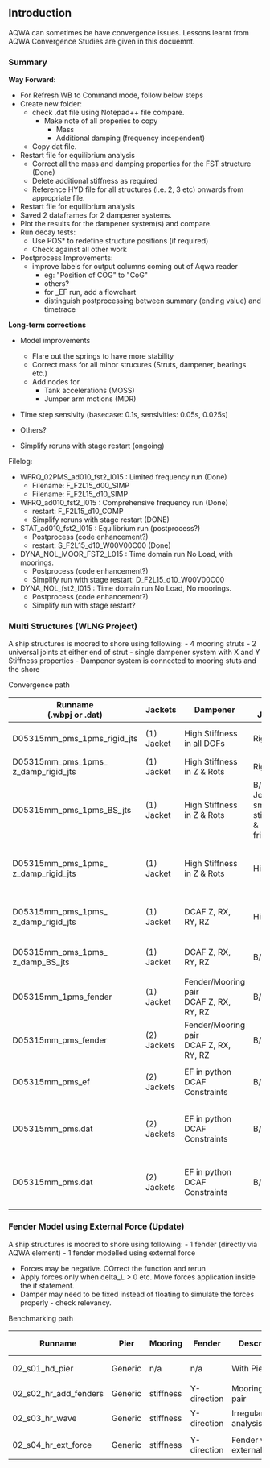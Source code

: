 ## Introduction

AQWA can sometimes be have convergence issues. Lessons learnt from AQWA Convergence Studies are given in this docuemnt.

### Summary

**Way Forward:**

- For Refresh WB to Command mode, follow below steps
- Create new folder:
  - check .dat file using Notepad++ file compare.
    - Make note of all properies to copy
      - Mass
      - Additional damping (frequency independent)
  - Copy dat file.
- Restart file for equilibrium analysis
  - Correct all the mass and damping properties for the FST structure (Done)
  - Delete additional stiffness as required
  - Reference HYD file for all structures (i.e. 2, 3 etc) onwards from appropriate file.
- Restart file for equilibrium analysis
- Saved 2 dataframes for 2 dampener systems.
- Plot the results for the dampener system(s) and compare.
- Run decay tests:
  - Use POS* to redefine structure positions (if required)
  - Check against all other work
- Postprocess Improvements:
  - improve labels for output columns coming out of Aqwa reader
    - eg: "Position of COG" to "CoG"
    - others?
    - for _EF run, add a flowchart
    - distinguish postprocessing between summary (ending value) and timetrace

**Long-term corrections**

- Model improvements
  - Flare out the springs to have more stability
  - Correct mass for all minor strucures (Struts, dampener, bearings etc.)
  - Add nodes for
    - Tank accelerations (MOSS)
    - Jumper arm motions (MDR)
- Time step sensivity (basecase: 0.1s, sensivities: 0.05s, 0.025s)
- Others?

- Simplify reruns with stage restart (ongoing)

Filelog:

- WFRQ_02PMS_ad010_fst2_l015 : Limited frequency run (Done)
  - Filename: F_F2L15_d00_SIMP
  - Filename: F_F2L15_d10_SIMP
- WFRQ_ad010_fst2_l015 : Comprehensive frequency run (Done)
  - restart: F_F2L15_d10_COMP
  - Simplify reruns with stage restart (DONE)
- STAT_ad010_fst2_l015 : Equilibrium run (postprocess?)
  - Postprocess (code enhancement?)
  - restart: S_F2L15_d10_W00V00C00 (Done)
- DYNA_NOL_MOOR_FST2_L015 : Time domain run No Load, with moorings.
  - Postprocess (code enhancement?)
  - Simplify run with stage restart: D_F2L15_d10_W00V00C00
- DYNA_NOL_fst2_l015 : Time domain run No Load, No moorings.
  - Postprocess (code enhancement?)
  - Simplify run with stage restart?

### Multi Structures (WLNG Project)

A ship structures is moored to shore using following:
    - 4 mooring struts
    - 2 universal joints at either end of strut
    - single dampener system with X and Y Stiffness properties
    - Dampener system is connected to mooring stuts and the shore

Convergence path

| Runname <br> (.wbpj or .dat)| Jackets | Dampener | B/S Joints | Struts | Description | Convergence Status | Notes |
| --- | --- | --- | --- | --- | --- | --- | --- |
| D05315mm_pms_1pms_rigid_jts | (1) Jacket | High Stiffness <br> in all DOFs | Rigid | 5 Te Mass | Rigid Joints & Rigid Dampener | :heavy_check_mark: | - |
| D05315mm_pms_1pms_<br>z_damp_rigid_jts | (1) Jacket | High Stiffness <br> in Z & Rots | Rigid | 5 Te Mass| Rigid Joints | :heavy_check_mark: | - |
| D05315mm_pms_1pms_BS_jts | (1) Jacket | High Stiffness <br> in Z & Rots | B/S Joints <br> small stiffness & friction | 5 Te Mass | representative | &cross; | - |
| D05315mm_pms_1pms_<br>z_damp_rigid_jts | (1) Jacket | High Stiffness <br> in Z & Rots | Hinged | 5 Te Mass| Hinged Joints | &cross; | SOLUTION DIVERGED ON STRUCTURE 4 in Z-Heave at time=0.20 step #2 |
| D05315mm_pms_1pms_<br>z_damp_rigid_jts | (1) Jacket | DCAF Z, RX, RY, RZ | Hinged | 5 Te Mass| Hinged Joints | Stability - &cross;. <br> Time Domain - Needs Fender/Mooring |   |
| D05315mm_pms_1pms_<br>z_damp_BS_jts | (1) Jacket | DCAF Z, RX, RY, RZ | B/S | 5 Te Mass| Representative | Stability - :heavy_check_mark:. <br> Time Domain-&cross; |  Time Domain - Needs Fender/Mooring |
| D05315mm_1pms_fender | (1) Jacket | Fender/Mooring pair <br> DCAF Z, RX, RY, RZ | B/S | 5 Te Mass| Representative | Stability - :heavy_check_mark:. <br> Time Domain - :heavy_check_mark: |  |
| D05315mm_pms_fender | (2) Jackets | Fender/Mooring pair <br> DCAF Z, RX, RY, RZ | B/S | 5 Te Mass| Representative | Stability - :heavy_check_mark:. <br> Time Domain - :heavy_check_mark: | For **analysis** with AQWA restart |
| D05315mm_pms_ef| (2) Jackets | EF in python <br> DCAF Constraints | B/S | 5 Te Mass| Representative | Stability - :heavy_check_mark:. <br> Time Domain - :heavy_check_mark: |  |
| D05315mm_pms.dat | (2) Jackets | EF in python <br> DCAF Constraints | B/S | 5 Te Mass| Representative | Stability - :heavy_check_mark:. <br> Time Domain - :heavy_check_mark: | Prep D05315mm_pms_ef to prep files <br> .HYD, .EQP File <br> perform EF analysis |
| D05315mm_pms.dat | (2) Jackets | EF in python <br> DCAF Constraints | B/S | 5 Te Mass| Representative | Stability - :heavy_check_mark:. <br> Time Domain - :heavy_check_mark: | Prep D05315mm_pms_ef to prep files <br> .HYD, .EQP File <br> perform EF analysis |

### Fender Model using External Force (Update)

A ship structures is moored to shore using following:
    - 1 fender (directly via AQWA element)
    - 1 fender modelled using external force

- Forces may be negative. COrrect the function and rerun
- Apply forces only when delta_L > 0 etc. Move forces application inside the if statement.
- Damper may need to be fixed instead of floating to simulate the forces properly - check relevancy.

Benchmarking path

| Runname | Pier | Mooring | Fender| Description | Convergence Status | Notes |
| --- | --- | --- | --- | --- | --- | --- |
| 02_s01_hd_pier | Generic | n/a | n/a  | With Pier | Diffraction - :heavy_check_mark: | - |
| 02_s02_hr_add_fenders | Generic | stiffness | Y-direction | Mooring/fender pair | Stability - :heavy_check_mark: | - |
| 02_s03_hr_wave | Generic | stiffness | Y-direction | Irregular Wave analysis | Time Domain - :heavy_check_mark: | - |
| 02_s04_hr_ext_force | Generic | stiffness | Y-direction | Fender with external force | Time Domain - :heavy_check_mark: | - |
